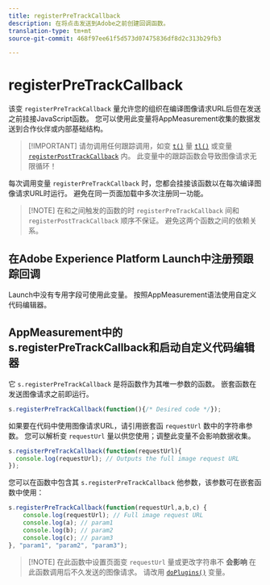 ```yaml
---
title: registerPreTrackCallback
description: 在将点击发送到Adobe之前创建回调函数。
translation-type: tm+mt
source-git-commit: 468f97ee61f5d573d07475836df8d2c313b29fb3

---
```



# registerPreTrackCallback

该变 `registerPreTrackCallback` 量允许您的组织在编译图像请求URL后但在发送之前挂接JavaScript函数。 您可以使用此变量将AppMeasurement收集的数据发送到合作伙伴或内部基础结构。

> [!IMPORTANT] 请勿调用任何跟踪调用，如变 [`t()`](t-method.md) 量 [`tl()`](tl-method.md) 或变量 [`registerPostTrackCallback`](registerposttrackcallback.md) 内。 此变量中的跟踪函数会导致图像请求无限循环！

每次调用变量 `registerPreTrackCallback` 时，您都会挂接该函数以在每次编译图像请求URL时运行。 避免在同一页面加载中多次注册同一功能。

> [!NOTE] 在和之间触发的函数的时 `registerPreTrackCallback` 间和 `registerPostTrackCallback` 顺序不保证。 避免这两个函数之间的依赖关系。

## 在Adobe Experience Platform Launch中注册预跟踪回调

Launch中没有专用字段可使用此变量。 按照AppMeasurement语法使用自定义代码编辑器。

## AppMeasurement中的s.registerPreTrackCallback和启动自定义代码编辑器

它 `s.registerPreTrackCallback` 是将函数作为其唯一参数的函数。 嵌套函数在发送图像请求之前即运行。

```js
s.registerPreTrackCallback(function(){/* Desired code */});
```

如果要在代码中使用图像请求URL，请引用嵌套函 `requestUrl` 数中的字符串参数。 您可以解析变 `requestUrl` 量以供您使用；调整此变量不会影响数据收集。

```js
s.registerPreTrackCallback(function(requestUrl){
  console.log(requestUrl); // Outputs the full image request URL
});
```

您可以在函数中包含其 `s.registerPreTrackCallback` 他参数，该参数可在嵌套函数中使用：

```js
s.registerPreTrackCallback(function(requestUrl,a,b,c) {
    console.log(requestUrl); // Full image request URL
    console.log(a); // param1
    console.log(b); // param2
    console.log(c); // param3
}, "param1", "param2", "param3");
```

> [!NOTE] 在此函数中设置页面变 `requestUrl` 量或更改字符串不 **会影响** 在此函数调用后不久发送的图像请求。 请改用 [`doPlugins()`](doplugins.md) 变量。
